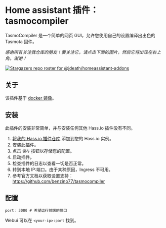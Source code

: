 # Home assistant 插件：tasmocompiler
 TasmoCompiler 是一个简单的网页 GUI，允许您使用自己的设置编译出出色的 Tasmota 固件。

_感谢所有关注我仓库的朋友！要关注它，请点击下面的图片，然后它将出现在右上角。谢谢！_

[![Stargazers repo roster for @jdeath/homeassistant-addons](https://reporoster.com/stars/jdeath/homeassistant-addons)](https://github.com/jdeath/homeassistant-addons/stargazers)

## 关于

该插件基于 [docker 镜像](https://hub.docker.com/r/benzino77/tasmocompiler)。

## 安装

此插件的安装非常简单，并与安装任何其他 Hass.io 插件没有不同。

1. [将我的 Hass.io 插件仓库][repository] 添加到您的 Hass.io 实例。
1. 安装此插件。
1. 点击 `保存` 按钮以存储您的配置。
1. 启动插件。
1. 检查插件的日志以查看一切是否正常。
1. 转到本地 IP:端口。由于某种原因，Ingress 不可用。
1. 参考官方文档以获取设置支持： https://github.com/benzino77/tasmocompiler
## 配置

```
port: 3000 # 希望运行前端的端口
```

Webui 可以在 `<your-ip>:port` 找到。

[repository]: https://github.com/jdeath/homeassistant-addons
